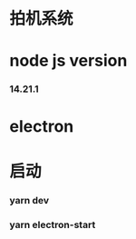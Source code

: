﻿# 拍机系统
 # node js version
 ### 14.21.1
 
 # electron
 
 # 启动
 ### yarn dev
 ### yarn electron-start
